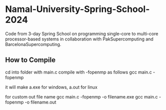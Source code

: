 # Namal-University-Spring-School-2024
Code from 3-day Spring School on programming single-core to multi-core processor-based systems in collaboration with PakSupercomputing and BarcelonaSupercomputing.


## How to Compile

cd into folder with main.c
compile with -fopenmp as follows
gcc main.c -fopenmp

it will make a.exe for windows, a.out for linux


for custom out file name
gcc main.c -fopenmp -o filename.exe
gcc main.c -fopenmp -o filename.out